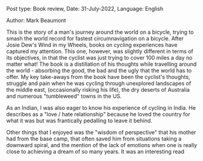 Post type: Book review, Date: 31-July-2022, Language: English

Author: Mark Beaumont

This is the story of a man's journey around the world on a bicycle, trying to smash the world record for fastest circumnavigation on a bicycle. After Josie Dew's Wind in my Wheels, books on cycling experiences have captured my attention. This one, however, was slightly different in terms of its objectives, in that the cyclist was just trying to cover 100 miles a day no matter what! The book is a distillation of his thoughts while travelling around the world - absorbing the good, the bad and the ugly that the world has to offer. My key take-aways from the book have been the cyclist's thoughts, struggle and pain when he was cycling through unexplored landscapes of the middle east, (occasionally risking his life), the dry deserts of Australia and numerous "tumbleweed" towns in the US.

As an Indian, I was also eager to know his experience of cycling in India. He describes as a "love / hate relationship" because he loved the country for what it was but was frantically pedalling to leave it behind.

Other things that I enjoyed was the "wisdom of perspective" that his mother had from the base camp, that often saved him from situations taking a downward spiral, and the mention of the lack of emotions when one is really close to achieving a dream of so many years. It was an interesting read
